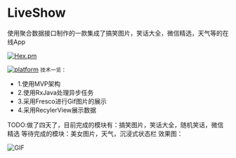 # LiveShow
使用聚合数据接口制作的一款集成了搞笑图片，笑话大全，微信精选，天气等的在线App

[![Hex.pm](https://img.shields.io/hexpm/l/plug.svg)]()

[![platform](https://img.shields.io/badge/platform-Android-yellow.svg)](https://www.android.com)
```技术一览：```
- 1.使用MVP架构
- 2.使用RxJava处理异步任务
- 3.采用Fresco进行Gif图片的展示
- 4.采用RecylerView展示数据


TODO:做了四天了，目前完成的模块有：搞笑图片，笑话大全，随机笑话，微信精选
	    等待完成的模块：美女图片，天气，沉浸式状态栏
效果图：


 ![GIF](https://github.com/GaoGersy/LiveShow/blob/master/image/GIF.gif)
